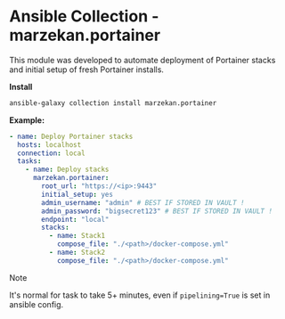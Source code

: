 # Ansible Collection - marzekan.portainer

This module was developed to automate deployment of Portainer stacks and initial setup of fresh Portainer installs.

**Install**

```bash
ansible-galaxy collection install marzekan.portainer
```

**Example:**

```yaml
- name: Deploy Portainer stacks
  hosts: localhost
  connection: local
  tasks:
    - name: Deploy stacks
      marzekan.portainer:
        root_url: "https://<ip>:9443"
        initial_setup: yes
        admin_username: "admin" # BEST IF STORED IN VAULT !
        admin_password: "bigsecret123" # BEST IF STORED IN VAULT !
        endpoint: "local"
        stacks:
          - name: Stack1
            compose_file: "./<path>/docker-compose.yml"
          - name: Stack2
            compose_file: "./<path>/docker-compose.yml"
```

> [!NOTE]
> It's normal for task to take 5+ minutes, even if `pipelining=True` is set in ansible config.

